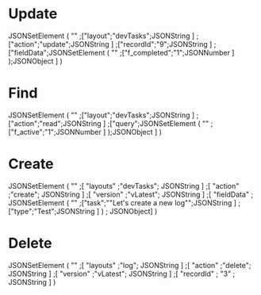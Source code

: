 # Update
JSONSetElement ( "" 
	;["layout";"devTasks";JSONString ]
	;["action";"update";JSONString ]
	;["recordId";"9";JSONString ]
	;["fieldData";JSONSetElement ( "" 
		;["f_completed";"1";JSONNumber ]
	);JSONObject ]
)

# Find
JSONSetElement ( "" 
	;["layout";"devTasks";JSONString ]
	;["action";"read";JSONString ]
	;["query";JSONSetElement ( "" 
		;["f_active";"1";JSONNumber ]
	);JSONObject ]
)

# Create
JSONSetElement ( "" 
	;[ "layouts" ;"devTasks"; JSONString ]
	;[ "action" ;"create"; JSONString ] 
	;[ "version" ;"vLatest"; JSONString ]
	;[ "fieldData" ; 
		JSONSetElement ( "" 
			;["task";"\"Let's create a new log\"";JSONString ]
			;["type";"Test";JSONString ]
		)
	; JSONObject]
)

# Delete
JSONSetElement ( "" 
	;[ "layouts" ;"log"; JSONString ]
	;[ "action" ;"delete"; JSONString ] 
	;[ "version" ;"vLatest"; JSONString ]
	;[ "recordId" ; "3" ; JSONString ]
)
